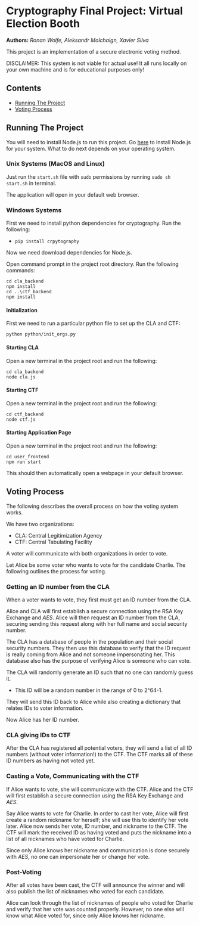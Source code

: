 # Cryptography Final Project: Virtual Election Booth
**Authors:** *Ronan Wolfe, Aleksandr Molchaign, Xavier Silva*

This project is an implementation of a secure electronic voting method.

DISCLAIMER: This system is not viable for actual use! 
It all runs locally on your own machine and is for educational purposes only!

## Contents
- [Running The Project](#running-the-project)
- [Voting Process](#voting-process)


## Running The Project
You will need to install Node.js to run this project.
Go [here](https://nodejs.org/en/download/) to install Node.js for your system.
What to do next depends on your operating system.

### Unix Systems (MacOS and Linux)
Just run the `start.sh` file with `sudo` permissions by running `sudo sh start.sh` in terminal.

The application will open in your default web browser.

### Windows Systems
First we need to install python dependencies for cryptography.
Run the following:
- `pip install crpytography`

Now we need download dependencies for Node.js.

Open command prompt in the project root directory.
Run the following commands:

```
cd cla_backend
npm install
cd ..\ctf_backend
npm install
```

#### Initialization
First we need to run a particular python file to set up the CLA and CTF:
```
python python/init_orgs.py
```

#### Starting CLA
Open a new terminal in the project root and run the following:
```
cd cla_backend
node cla.js
```

#### Starting CTF
Open a new terminal in the project root and run the following:
```
cd ctf_backend
node ctf.js
```

#### Starting Application Page
Open a new terminal in the project root and run the following:
```
cd user_frontend
npm run start
```

This should then automatically open a webpage in your default browser.

## Voting Process
The following describes the overall process on how the voting system works.

We have two organizations:
- CLA: Central Legitimization Agency
- CTF: Central Tabulating Facility

A voter will communicate with both organizations in order to vote.

Let Alice be some voter who wants to vote for the candidate Charlie.
The following outlines the process for voting.

### Getting an ID number from the CLA
When a voter wants to vote, they first must get an ID number from the CLA.

Alice and CLA will first establish a secure connection using the RSA Key Exchange and *AES*.
Alice will then request an ID number from the CLA, securing sending this request along with her full name and social security number.

The CLA has a database of people in the population and their social security numbers.
They then use this database to verify that the ID request is really coming from Alice and not someone impersonating her.
This database also has the purpose of verifying Alice is someone who can vote.

The CLA will randomly generate an ID such that no one can randomly guess it.
- This ID will be a random number in the range of 0 to 2^64-1.

They will send this ID back to Alice while also creating a dictionary that relates IDs to voter information.

Now Alice has her ID number.

### CLA giving IDs to CTF
After the CLA has registered all potential voters, they will send a list of all ID numbers (without voter information!) to the CTF.
The CTF marks all of these ID numbers as having not voted yet.

### Casting a Vote, Communicating with the CTF
If Alice wants to vote, she will communicate with the CTF.
Alice and the CTF will first establish a secure connection using the RSA Key Exchange and *AES*.

Say Alice wants to vote for Charlie.
In order to cast her vote, Alice will first create a random nickname for herself; she will use this to identify her vote later.
Alice now sends her vote, ID number, and nickname to the CTF.
The CTF will mark the received ID as having voted and puts the nickname into a list of all nicknames who have voted for Charlie.

Since only Alice knows her nickname and communication is done securely with *AES*, no one can impersonate her or change her vote.

### Post-Voting
After all votes have been cast, the CTF will announce the winner and will also publish the list of nicknames who voted for each candidate.

Alice can look through the list of nicknames of people who voted for Charlie and verify that her vote was counted properly.
However, no one else will know what Alice voted for, since only Alice knows her nickname.
